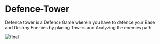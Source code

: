 # Defence-Tower
Defence tower is a Defence Game wherein you have to defence your Base and Destroy Enemies by placing Towers and Analyzing the enemies path.


![final](https://user-images.githubusercontent.com/43724427/100407830-7bc69300-308f-11eb-8500-c322ee33bd1e.PNG)

